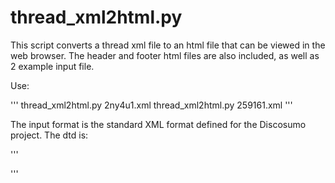 # thread_xml2html.py

This script converts a thread xml file to an html file that can be viewed in the web browser.
The header and footer html files are also included, as well as 2 example input file.

Use:

'''
thread_xml2html.py 2ny4u1.xml
thread_xml2html.py 259161.xml
'''

The input format is the standard XML format defined for the Discosumo project. The dtd is:

'''
<!ELEMENT thread (threadid,title,post+,category*,type*,nrofviews?)>
<!ELEMENT post (postid,author,timestamp,parent*,upvotes?,downvotes?,body)>
<!ELEMENT author (#PCDATA)>
<!ELEMENT timestamp (#PCDATA)>
<!ELEMENT parent (#PCDATA)>
<!ELEMENT upvotes (#PCDATA)>
<!ELEMENT downvotes (#PCDATA)>
<!ELEMENT body (content,url*)>
<!ELEMENT content (#PCDATA)>
<!ELEMENT url (#PCDATA)>
'''